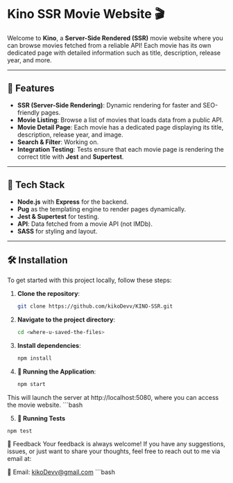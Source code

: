# Kino SSR Movie Website 🎬

Welcome to **Kino**, a **Server-Side Rendered (SSR)** movie website where you can browse movies fetched from a reliable API! Each movie has its own dedicated page with detailed information such as title, description, release year, and more.

---

## 🚀 Features

- **SSR (Server-Side Rendering)**: Dynamic rendering for faster and SEO-friendly pages.
- **Movie Listing**: Browse a list of movies that loads data from a public API.
- **Movie Detail Page**: Each movie has a dedicated page displaying its title, description, release year, and image.
- **Search & Filter**: Working on.
- **Integration Testing**: Tests ensure that each movie page is rendering the correct title with **Jest** and **Supertest**.

---

## 🔧 Tech Stack

- **Node.js** with **Express** for the backend.
- **Pug** as the templating engine to render pages dynamically.
- **Jest & Supertest** for testing.
- **API**: Data fetched from a movie API (not IMDb).
- **SASS** for styling and layout.
  
---

## 🛠️ Installation

To get started with this project locally, follow these steps:

1. **Clone the repository**:
   ```bash
   git clone https://github.com/kikoDevv/KINO-SSR.git
2. **Navigate to the project directory**:
   ```bash
   cd <where-u-saved-the-files>
3. **Install dependencies**:
   ```bash
   npm install
4. **🚀 Running the Application**:
   ```bash
   npm start
This will launch the server at http://localhost:5080, where you can access the movie website.
    ```bash          
    
  5. **🧪 Running Tests**

    npm test

💬 Feedback
Your feedback is always welcome! If you have any suggestions, issues, or just want to share your thoughts, feel free to reach out to me via email at:

📧 Email: kikoDevv@gmail.com
      ```bash
